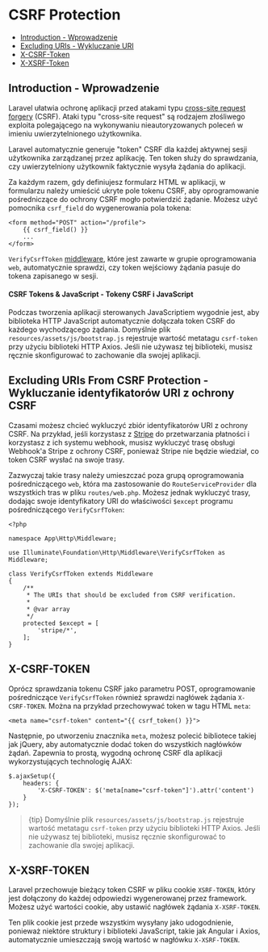 # CSRF Protection

- [Introduction - Wprowadzenie](#csrf-introduction)
- [Excluding URIs - Wykluczanie URI](#csrf-excluding-uris)
- [X-CSRF-Token](#csrf-x-csrf-token)
- [X-XSRF-Token](#csrf-x-xsrf-token)

<a name="csrf-introduction"></a>
## Introduction - Wprowadzenie

Laravel ułatwia ochronę aplikacji przed atakami typu [cross-site request forgery](https://en.wikipedia.org/wiki/Cross-site_request_forgery) (CSRF). Ataki typu "cross-site request" są rodzajem złośliwego exploita polegającego na wykonywaniu nieautoryzowanych poleceń w imieniu uwierzytelnionego użytkownika.

Laravel automatycznie generuje "token" CSRF dla każdej aktywnej sesji użytkownika zarządzanej przez aplikację. Ten token służy do sprawdzania, czy uwierzytelniony użytkownik faktycznie wysyła żądania do aplikacji.

Za każdym razem, gdy definiujesz formularz HTML w aplikacji, w formularzu należy umieścić ukryte pole tokenu CSRF, aby oprogramowanie pośredniczące do ochrony CSRF mogło potwierdzić żądanie. Możesz użyć pomocnika `csrf_field` do wygenerowania pola tokena:

    <form method="POST" action="/profile">
        {{ csrf_field() }}
        ...
    </form>

`VerifyCsrfToken` [middleware](/docs/{{version}}/middleware), które jest zawarte w grupie oprogramowania `web`, automatycznie sprawdzi, czy token wejściowy żądania pasuje do tokena zapisanego w sesji.

#### CSRF Tokens & JavaScript - Tokeny CSRF i JavaScript

Podczas tworzenia aplikacji sterowanych JavaScriptiem wygodnie jest, aby biblioteka HTTP JavaScript automatycznie dołączała token CSRF do każdego wychodzącego żądania. Domyślnie plik `resources/assets/js/bootstrap.js` rejestruje wartość metatagu `csrf-token` przy użyciu biblioteki HTTP Axios. Jeśli nie używasz tej biblioteki, musisz ręcznie skonfigurować to zachowanie dla swojej aplikacji.

<a name="csrf-excluding-uris"></a>
## Excluding URIs From CSRF Protection - Wykluczanie identyfikatorów URI z ochrony CSRF

Czasami możesz chcieć wykluczyć zbiór identyfikatorów URI z ochrony CSRF. Na przykład, jeśli korzystasz z [Stripe](https://stripe.com) do przetwarzania płatności i korzystasz z ich systemu webhook, musisz wykluczyć trasę obsługi Webhook'a Stripe z ochrony CSRF, ponieważ Stripe nie będzie wiedział, co token CSRF wysłać na swoje trasy.

Zazwyczaj takie trasy należy umieszczać poza grupą oprogramowania pośredniczącego `web`, która ma zastosowanie do `RouteServiceProvider` dla wszystkich tras w pliku `routes/web.php`. Możesz jednak wykluczyć trasy, dodając swoje identyfikatory URI do właściwości `$except` programu pośredniczącego `VerifyCsrfToken`:

    <?php

    namespace App\Http\Middleware;

    use Illuminate\Foundation\Http\Middleware\VerifyCsrfToken as Middleware;

    class VerifyCsrfToken extends Middleware
    {
        /**
         * The URIs that should be excluded from CSRF verification.
         *
         * @var array
         */
        protected $except = [
            'stripe/*',
        ];
    }

<a name="csrf-x-csrf-token"></a>
## X-CSRF-TOKEN

Oprócz sprawdzania tokenu CSRF jako parametru POST, oprogramowanie pośredniczące `VerifyCsrfToken` również sprawdzi nagłówek żądania `X-CSRF-TOKEN`. Można na przykład przechowywać token w tagu HTML `meta`:

    <meta name="csrf-token" content="{{ csrf_token() }}">

Następnie, po utworzeniu znacznika `meta`, możesz polecić bibliotece takiej jak jQuery, aby automatycznie dodać token do wszystkich nagłówków żądań. Zapewnia to prostą, wygodną ochronę CSRF dla aplikacji wykorzystujących technologię AJAX:

    $.ajaxSetup({
        headers: {
            'X-CSRF-TOKEN': $('meta[name="csrf-token"]').attr('content')
        }
    });

> {tip} Domyślnie plik  `resources/assets/js/bootstrap.js` rejestruje wartość metatagu `csrf-token` przy użyciu biblioteki HTTP Axios. Jeśli nie używasz tej biblioteki, musisz ręcznie skonfigurować to zachowanie dla swojej aplikacji.

<a name="csrf-x-xsrf-token"></a>
## X-XSRF-TOKEN

Laravel przechowuje bieżący token CSRF w pliku cookie `XSRF-TOKEN`, który jest dołączony do każdej odpowiedzi wygenerowanej przez framework. Możesz użyć wartości cookie, aby ustawić nagłówek żądania `X-XSRF-TOKEN`.

Ten plik cookie jest przede wszystkim wysyłany jako udogodnienie, ponieważ niektóre struktury i biblioteki JavaScript, takie jak Angular i Axios, automatycznie umieszczają swoją wartość w nagłówku `X-XSRF-TOKEN`.
